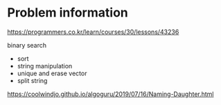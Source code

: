# Problem information

<https://programmers.co.kr/learn/courses/30/lessons/43236>

binary search
- sort
- string manipulation
- unique and erase vector
- split string

<https://coolwindjo.github.io/algoguru/2019/07/16/Naming-Daughter.html>
